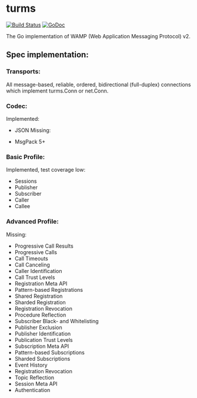 # turms

[![Build Status](https://travis-ci.org/marshauf/turms.svg)](https://travis-ci.org/marshauf/turms) [![GoDoc](https://godoc.org/github.com/marshauf/turms?status.svg)](https://godoc.org/github.com/marshauf/turms)

The Go implementation of WAMP (Web Application Messaging Protocol) v2.

## Spec implementation:

### Transports:
All message-based, reliable, ordered, bidirectional (full-duplex) connections which implement turms.Conn or net.Conn.

### Codec:
Implemented:
+ JSON
Missing:
- MsgPack 5+

### Basic Profile:
Implemented, test coverage low:
+ Sessions
+ Publisher
+ Subscriber
+ Caller
+ Callee

### Advanced Profile:
Missing:
- Progressive Call Results
- Progressive Calls
- Call Timeouts
- Call Canceling
- Caller Identification
- Call Trust Levels
- Registration Meta API
- Pattern-based Registrations
- Shared Registration
- Sharded Registration
- Registration Revocation
- Procedure Reflection
- Subscriber Black- and Whitelisting
- Publisher Exclusion
- Publisher Identification
- Publication Trust Levels
- Subscription Meta API
- Pattern-based Subscriptions
- Sharded Subscriptions
- Event History
- Registration Revocation
- Topic Reflection
- Session Meta API
- Authentication
